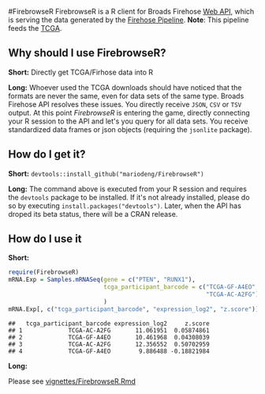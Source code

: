 #FirebrowseR
FirebrowseR is a R client for Broads Firehose [Web API](http://firebrowse.org/api-docs/), which is serving the data generated by the [Firehose Pipeline](http://firebrowse.org/). __Note__: This pipeline feeds the [TCGA](https://tcga-data.nci.nih.gov/tcga/).

## Why should I use FirebrowseR?
__Short:__ Directly get TCGA/Firhose data into R

__Long:__ Whoever used the TCGA downloads should have noticed that the formats are never the same, even for data sets of the same type. Broads Firehose API resolves these issues. You directly receive `JSON`, `CSV` or `TSV` output. At this point _FirebrowseR_ is entering the game, directly connecting your R session to the API and let's you query for all data sets. You receive standardized data frames or json objects (requiring the `jsonlite` package).

## How do I get it?
__Short:__ `devtools::install_github("mariodeng/FirebrowseR")` 

__Long:__ The command above is executed from your R session and requires the `devtools` package to be installed. If it's not already installed, please do so by executing `install.packages("devtools")`. Later, when the API has droped its beta status, there will be a CRAN release.

## How do I use it
__Short:__

```r
require(FirebrowseR)
mRNA.Exp = Samples.mRNASeq(gene = c("PTEN", "RUNX1"),
                           tcga_participant_barcode = c("TCGA-GF-A4EO",
                                                        "TCGA-AC-A2FG")
                           )
mRNA.Exp[, c("tcga_participant_barcode", "expression_log2", "z.score")]
```

```
##   tcga_participant_barcode expression_log2     z.score
## 1             TCGA-AC-A2FG       11.061951  0.05874861
## 2             TCGA-GF-A4EO       10.461968  0.04308039
## 3             TCGA-AC-A2FG       12.356552  0.50702959
## 4             TCGA-GF-A4EO        9.886488 -0.18821984
```
__Long:__

Please see [vignettes/FirebrowseR.Rmd](https://github.com/mariodeng/FirebrowseR/blob/master/vignettes/FirebrowseR.Rmd)
